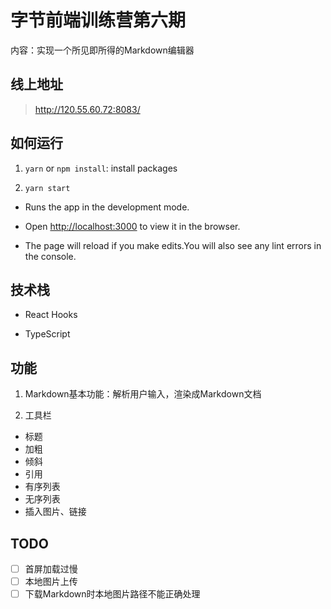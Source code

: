 # 字节前端训练营第六期
内容：实现一个所见即所得的Markdown编辑器

## 线上地址
> http://120.55.60.72:8083/

## 如何运行

1. `yarn` or `npm install`: install packages

2. `yarn start`

- Runs the app in the development mode.

- Open [http://localhost:3000](http://localhost:3000) to view it in the browser.

- The page will reload if you make edits.You will also see any lint errors in the console.

## 技术栈
- React Hooks

- TypeScript

## 功能
1. Markdown基本功能：解析用户输入，渲染成Markdown文档

2. 工具栏
- 标题
- 加粗
- 倾斜
- 引用
- 有序列表
- 无序列表
- 插入图片、链接

## TODO
- [ ] 首屏加载过慢
- [ ] 本地图片上传
- [ ] 下载Markdown时本地图片路径不能正确处理
